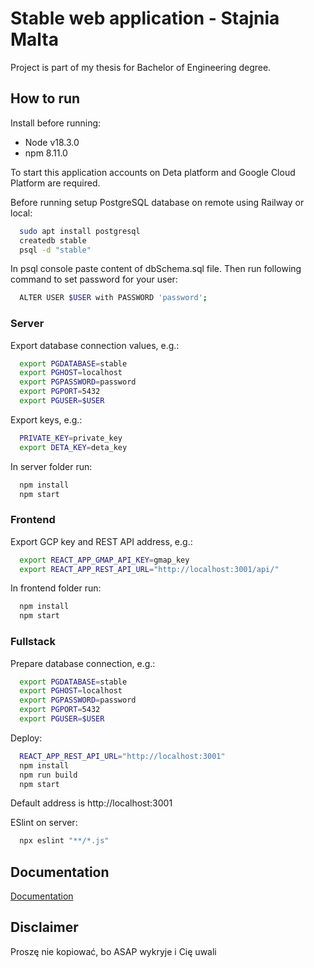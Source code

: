 # Stable web application - Stajnia Malta

Project is part of my thesis for Bachelor of Engineering degree.

## How to run

Install before running:

- Node v18.3.0
- npm 8.11.0

To start this application accounts on Deta platform and Google Cloud Platform are required.

Before running setup PostgreSQL database on remote using Railway or local:

```sh
  sudo apt install postgresql
  createdb stable
  psql -d "stable"
```

In psql console paste content of dbSchema.sql file. Then run following command to set password for your user:

```sh
  ALTER USER $USER with PASSWORD 'password';
```

### Server

Export database connection values, e.g.:

```sh
  export PGDATABASE=stable
  export PGHOST=localhost
  export PGPASSWORD=password
  export PGPORT=5432
  export PGUSER=$USER
```

Export keys, e.g.:

```sh
  PRIVATE_KEY=private_key
  export DETA_KEY=deta_key
```

In server folder run:

```sh
  npm install
  npm start
```

### Frontend

Export GCP key and REST API address, e.g.:

```sh
  export REACT_APP_GMAP_API_KEY=gmap_key
  export REACT_APP_REST_API_URL="http://localhost:3001/api/"
```

In frontend folder run:

```sh
  npm install
  npm start
```

### Fullstack

Prepare database connection, e.g.:

```sh
  export PGDATABASE=stable
  export PGHOST=localhost
  export PGPASSWORD=password
  export PGPORT=5432
  export PGUSER=$USER
```

Deploy:

```sh
  REACT_APP_REST_API_URL="http://localhost:3001"
  npm install
  npm run build
  npm start
```

Default address is http://localhost:3001

ESlint on server:

```sh
  npx eslint "**/*.js"
```

## Documentation

[Documentation](thesis.pdf)

## Disclaimer

Proszę nie kopiować, bo ASAP wykryje i Cię uwali

